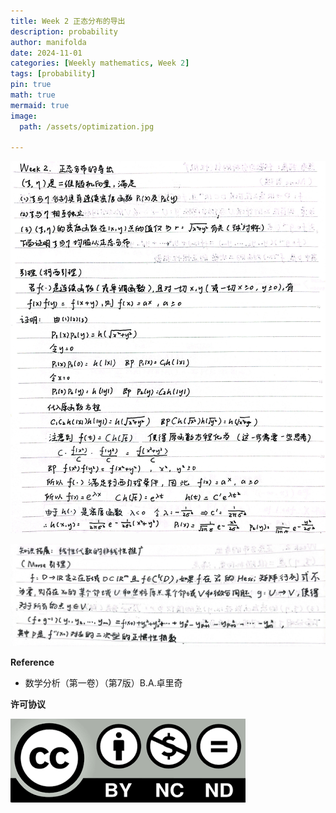 ```yaml
---
title: Week 2 正态分布的导出
description: probability
author: manifolda
date: 2024-11-01 
categories: [Weekly mathematics, Week 2]
tags: [probability]
pin: true
math: true
mermaid: true
image:
  path: /assets/optimization.jpg

---
```


![alt text](../assets/week2_1.jpg)

![alt text](../assets/week2_2.jpg)


**Reference**
* 数学分析（第一卷）（第7版）B.A.卓里奇

**许可协议**


![alt text](../assets/ccbyncnd.png)
